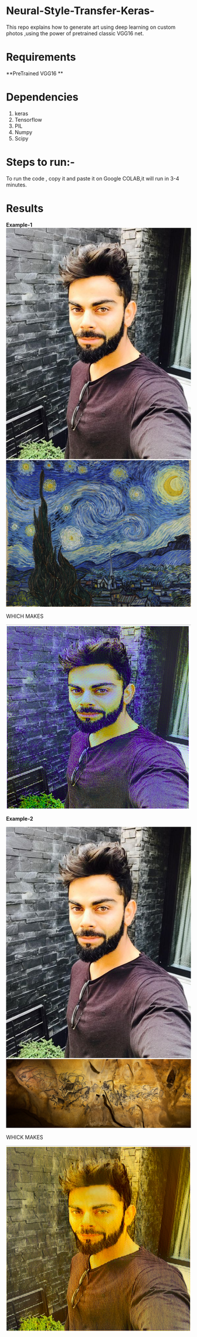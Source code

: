 # Neural-Style-Transfer-Keras-
This repo explains how to generate art using deep learning on custom photos ,using the power of pretrained classic VGG16 net.

# Requirements
**PreTrained VGG16 **

# Dependencies
1) keras  
2) Tensorflow  
3) PIL  
4) Numpy  
5) Scipy  

# Steps to run:-
To run the code , copy it and paste it on Google COLAB,it will run in 3-4 minutes.

# Results
**Example-1**  
![alt CONTENT IMAGE](https://github.com/Ankit01Mishra/Neural-Style-Transfer-Keras-/blob/master/neural-style-transfer-testing-data/kohli.jpg)
![alt STYLE IMAGE](https://github.com/Ankit01Mishra/Neural-Style-Transfer-Keras-/blob/master/neural-style-transfer-testing-data/starry_night.jpg)

WHICH MAKES

![alt GENERATED IMAGE](https://github.com/Ankit01Mishra/Neural-Style-Transfer-Keras-/blob/master/neural-style-transfer-testing-data/kohli_styled.png)


**Example-2**  

![alt CONTENT IMAGE](https://github.com/Ankit01Mishra/Neural-Style-Transfer-Keras-/blob/master/neural-style-transfer-testing-data/kohli.jpg)
![alt STYLE IMAGE](https://github.com/Ankit01Mishra/Neural-Style-Transfer-Keras-/blob/master/neural-style-transfer-testing-data/art3.jpg)  

WHICK MAKES

![alt Example-2](https://github.com/Ankit01Mishra/Neural-Style-Transfer-Keras-/blob/master/neural-style-transfer-testing-data/kohil_styled2.png)

